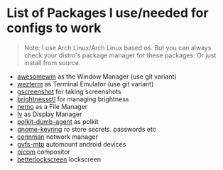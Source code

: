 # List of Packages I use/needed for configs to work

> Note: I use Arch Linux/Arch Linux based os. But you can always check your distro's package manager for these packages. Or just install from source.

- [awesomewm](https://github.com/awesomeWM/awesome) as the Window Manager (use git variant)
- [wezterm](https://github.com/wez/wezterm) as Terminal Emulator (use git variant)
- [gscreenshot](https://github.com/thenaterhood/gscreenshot) for taking screenshots
- [brightnessctl](https://github.com/Hummer12007/brightnessctl) for managing brightness
- [nemo](https://github.com/linuxmint/nemo) as a File Manager
- [ly](https://github.com/fairyglade/ly) as Display Manager
- [polkit-dumb-agent](https://github.com/sandsmark/polkit-dumb-agent) as polkit
- [gnome-keyring](https://wiki.gnome.org/Projects/GnomeKeyring) ro store secrets. passwords etc
- [connman](https://wiki.archlinux.org/title/ConnMan) network manager
- [gvfs-mtp](https://archlinux.org/packages/?name=gvfs-mtp) automount android devices
- [picom](https://github.com/yshui/picom) compositor
- [betterlockscreen](https://github.com/betterlockscreen/betterlockscreen) lockscreen
